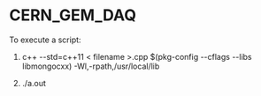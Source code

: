 # CERN_GEM_DAQ

To execute a script:

1. c++ --std=c++11 < filename >.cpp $(pkg-config --cflags --libs libmongocxx) -Wl,-rpath,/usr/local/lib

2. ./a.out